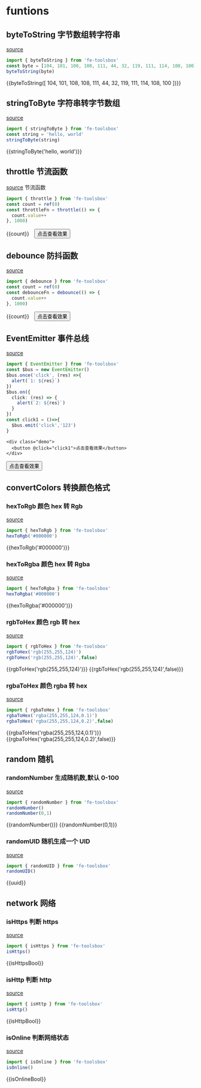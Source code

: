 <script setup>
import {ref, onMounted} from 'vue'
import { byteToString,stringToByte,throttle,debounce,EventEmitter,hexToRgb,hexToRgba,rgbToHex,rgbaToHex, randomUID,randomNumber,isHttps,isHttp,isOnline } from 'fe-toolsbox'
const count = ref(0)
const isHttpsBool = ref(false)
const isHttpBool = ref(false)
const isOnlineBool = ref(false)
const uuid = ref()

onMounted(()=>{
  isHttpsBool.value = isHttps()
  isHttpBool.value = isHttp()
  isOnlineBool.value = isOnline()
  uuid.value = randomUID()
})
const throttleFn = throttle(() => {
  count.value++
}, 1000)

const debounceFn = debounce(() => {
  count.value++
}, 1000)

const $bus = new EventEmitter()

$bus.once('click', (res) =>{
  alert(`1: ${res}`)
})

$bus.on({
  click: (res) => {
    alert(`2: ${res}`)
  }
})

const click1 = ()=>{
  $bus.emit('click','123')
}
</script>

# funtions

## byteToString 字节数组转字符串

[source](https://github.com/chenym1992/toolsbox/blob/main/src/funtions/byteToString.ts)

```ts
import { byteToString } from 'fe-toolsbox'
const byte = [104, 101, 108, 108, 111, 44, 32, 119, 111, 114, 108, 100]
byteToString(byte)
```

<div class="demo">
  {{byteToString([ 104, 101, 108, 108, 111, 44, 32, 119, 111, 114, 108, 100 ])}}
</div>

## stringToByte 字符串转字节数组

[source](https://github.com/chenym1992/toolsbox/blob/main/src/funtions/stringToByte.ts)

```ts
import { stringToByte } from 'fe-toolsbox'
const string = 'hello, world'
stringToByte(string)
```

<div class="demo">
  {{stringToByte('hello, world')}}
</div>

## throttle 节流函数

[source](https://github.com/chenym1992/toolsbox/blob/main/src/funtions/throttle.ts) 节流函数

```ts
import { throttle } from 'fe-toolsbox'
const count = ref(0)
const throttleFn = throttle(() => {
  count.value++
}, 1000)
```

<style>
.count{
  margin-right:10px;
}
</style>
<div class="demo">
  <span class="count">{{count}} </span>
  <button @click="throttleFn">点击查看效果</button>
</div>

## debounce 防抖函数

[source](https://github.com/chenym1992/toolsbox/blob/main/src/funtions/debounce.ts)

```ts
import { debounce } from 'fe-toolsbox'
const count = ref(0)
const debounceFn = debounce(() => {
  count.value++
}, 1000)
```

<div class="demo">
  <span class="count">{{count}} </span>
  <button @click="debounceFn">点击查看效果</button>
</div>

## EventEmitter 事件总线

[source](https://github.com/chenym1992/toolsbox/blob/main/src/funtions/eventEmitter.ts)

```ts
import { EventEmitter } from 'fe-toolsbox'
const $bus = new EventEmitter()
$bus.once('click', (res) =>{
  alert(`1: ${res}`)
})
$bus.on({
  click: (res) => {
    alert(`2: ${res}`)
  }
})
const click1 = ()=>{
  $bus.emit('click','123')
}
```
```vue-html
<div class="demo">
  <button @click="click1">点击查看效果</button>
</div>
```
<div class="demo">
  <button @click="click1">点击查看效果</button>
</div>

## convertColors 转换颜色格式
### hexToRgb 颜色 hex 转 Rgb

[source](https://github.com/chenym1992/toolsbox/blob/main/src/funtions/convertColors.ts#L12)

```ts
import { hexToRgb } from 'fe-toolsbox'
hexToRgb('#000000')
```
<div class="demo">
  {{hexToRgb('#000000')}}
</div>

### hexToRgba  颜色 hex 转 Rgba

[source](https://github.com/chenym1992/toolsbox/blob/main/src/funtions/convertColors.ts#L33)

```ts
import { hexToRgba } from 'fe-toolsbox'
hexToRgba('#000000')
```
<div class="demo">
  {{hexToRgba('#000000')}}
</div>

### rgbToHex  颜色 rgb 转 hex

[source](https://github.com/chenym1992/toolsbox/blob/main/src/funtions/convertColors.ts#L59)

```ts
import { rgbToHex } from 'fe-toolsbox'
rgbToHex('rgb(255,255,124)')
rgbToHex('rgb(255,255,124)',false)
```
<div class="demo">
  {{rgbToHex('rgb(255,255,124)')}}
  {{rgbToHex('rgb(255,255,124)',false)}}
</div>

### rgbaToHex  颜色 rgba 转 hex

[source](https://github.com/chenym1992/toolsbox/blob/main/src/funtions/convertColors.ts#L83)

```ts
import { rgbaToHex } from 'fe-toolsbox'
rgbaToHex('rgba(255,255,124,0.1)')
rgbaToHex('rgba(255,255,124,0.2)',false)
```
<div class="demo">
  {{rgbaToHex('rgba(255,255,124,0.1)')}}
  {{rgbaToHex('rgba(255,255,124,0.2)',false)}}
</div>

## random 随机

###  randomNumber 生成随机数,默认 0-100

[source](https://github.com/chenym1992/toolsbox/blob/main/src/funtions/random.ts#L9)

```ts
import { randomNumber } from 'fe-toolsbox'
randomNumber()
randomNumber(0,1)
```
<div class="demo">
  {{randomNumber()}}  
  {{randomNumber(0,1)}}
</div>

###  randomUID 随机生成一个 UID

[source](https://github.com/chenym1992/toolsbox/blob/main/src/funtions/random.ts#L18)

```ts
import { randomUID } from 'fe-toolsbox'
randomUID()
```
<div class="demo">
  {{uuid}}
</div>

## network 网络

### isHttps 判断 https

[source](https://github.com/chenym1992/toolsbox/blob/main/src/funtions/network.ts#L6)

```ts
import { isHttps } from 'fe-toolsbox'
isHttps()
```
<div class="demo">
  {{isHttpsBool}}
</div>

### isHttp 判断 http

[source](https://github.com/chenym1992/toolsbox/blob/main/src/funtions/network.ts#L16)

```ts
import { isHttp } from 'fe-toolsbox'
isHttp()
```
<div class="demo">
  {{isHttpBool}}
</div>

### isOnline 判断网络状态

[source](https://github.com/chenym1992/toolsbox/blob/main/src/funtions/network.ts#L25)

```ts
import { isOnline } from 'fe-toolsbox'
isOnline()
```
<div class="demo">
  {{isOnlineBool}}
</div>